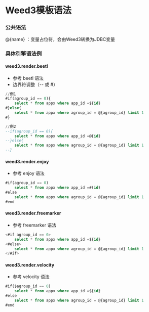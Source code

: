 # Weed3模板语法

### 公共语法
@{name} ：变量占位符，会由Weed3转换为JDBC变量

### 具体引擎语法例

#### weed3.render.beetl
* 参考 beetl 语法
* 边界符调整（-- 或 #）
```sql
//例1
#if(agroup_id == 0){
    select * from appx where app_id =${id}
#}else{
    select * from appx where agroup_id = @{agroup_id} limit 1
#}

//例2
--if(agroup_id == 0){
    select * from appx where app_id =@{id}
--}else{
    select * from appx where agroup_id = @{agroup_id} limit 1
--}
```

#### weed3.render.enjoy
* 参考 enjoy 语法
```sql
#if(agroup_id == 0)
    select * from appx where app_id =#(id)
#else
    select * from appx where agroup_id = @{agroup_id} limit 1
#end
```

#### weed3.render.freemarker
* 参考 freemarker 语法
```sql
<#if agroup_id == 0>
    select * from appx where app_id =${id}
<#else>
    select * from appx where agroup_id = @{agroup_id} limit 1
</#if>
```


#### weed3.render.velocity
* 参考 velocity 语法
```sql
#if($agroup_id == 0)
    select * from appx where app_id =${id}
#else
    select * from appx where agroup_id = @{agroup_id} limit 1
#end
```

